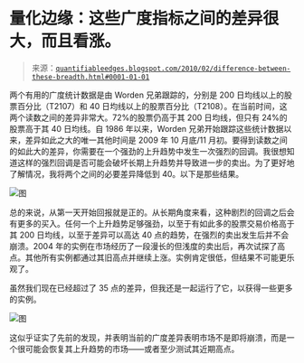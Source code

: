 <!--yml

类别：未分类

日期：2024-05-18 13:05:10

-->

# 量化边缘：这些广度指标之间的差异很大，而且看涨。

> 来源：[`quantifiableedges.blogspot.com/2010/02/difference-between-these-breadth.html#0001-01-01`](http://quantifiableedges.blogspot.com/2010/02/difference-between-these-breadth.html#0001-01-01)

两个有用的广度统计数据是由 Worden 兄弟跟踪的，分别是 200 日均线以上的股票百分比（T2107）和 40 日均线以上的股票百分比（T2108）。在当前时间，这两个读数之间的差异非常大。72%的股票仍高于其 200 日均线，但只有 24%的股票高于其 40 日均线。自 1986 年以来，Worden 兄弟开始跟踪这些统计数据以来，差异如此之大的唯一其他时间是 2009 年 10 月底/11 月初。要得到读数之间的如此大的差异，你需要在一个强劲的上升趋势中发生一次强烈的回调。我很想知道这样的强烈回调是否可能会破坏长期上升趋势并导致进一步的卖出。为了更好地了解情况，我将两个之间的必要差异降低到 40。以下是那些结果。

![图](https://blogger.googleusercontent.com/img/b/R29vZ2xl/AVvXsEh87PVuLNSgPkG5uUFi2PAj-QEIMFeHgUgu7ON47DyclrnXqiI_6QJ9nSzwBDozq-2F0qU4fsDJBM0Mv6yO1Q4igShyphenhyphen1rfpGlvrfj8uqlPPwCt4PqNOLEK24U5EKndZSEQaJURBlZN5bu1k/s1600-h/2010-2-8+png1.png)

总的来说，从第一天开始回报就是正的。从长期角度来看，这种剧烈的回调之后会有更多的买入。任何一个上升趋势足够强劲，以至于有如此多的股票交易价格高于其 200 日均线，以至于差异可以高达 40 点的趋势，在强烈的卖出发生后并不会崩溃。2004 年的实例在市场经历了一段漫长的但浅度的卖出后，再次试探了高点。其他所有实例都通过其旧高点并继续上涨。实例肯定很低，但结果不可能更乐观了。

虽然我们现在已经超过了 35 点的差异，但我还是一起运行了它，以获得一些更多的实例。

![图](https://blogger.googleusercontent.com/img/b/R29vZ2xl/AVvXsEhepmZ4NzuLJzAxOhcNnY8fs-3zF0XdzzhGDQoTqai9Ybz4fyYU9HlAYy0JNBDFxiquTX5M-7WBMpdgKNMn_Bc4XOmcwfRTK3OtjIiXycvI0sot31my1o_aFh6UcpLKfON5rxTaQR9B2KMV/s1600-h/2010-2-8png2.png)

这似乎证实了先前的发现，并表明当前的广度差异表明市场不是即将崩溃，而是一个很可能会恢复其上升趋势的市场——或者至少测试其近期高点。
